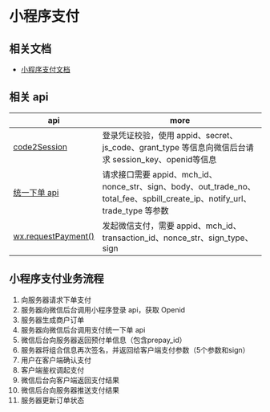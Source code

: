 # 小程序支付

## 相关文档

- [小程序支付文档](https://pay.weixin.qq.com/wiki/doc/api/wxa/wxa_api.php?chapter=7_10&index=1)

## 相关 api

| api                                                                                                                 | more                                                                                                                        |
| ------------------------------------------------------------------------------------------------------------------- | --------------------------------------------------------------------------------------------------------------------------- |
| [code2Session](https://developers.weixin.qq.com/miniprogram/dev/api/open-api/login/code2Session.html)               | 登录凭证校验，使用 appid、secret、js_code、grant_type 等信息向微信后台请求 session_key、openid等信息                        |
| [统一下单 api](https://pay.weixin.qq.com/wiki/doc/api/wxa/wxa_api.php?chapter=9_1&index=1)                          | 请求接口需要 appid、mch_id、nonce_str、sign、body、out_trade_no、total_fee、spbill_create_ip、notify_url、trade_type 等参数 |
| [wx.requestPayment()](https://developers.weixin.qq.com/miniprogram/dev/api/open-api/payment/wx.requestPayment.html) | 发起微信支付，需要 appid、mch_id、transaction_id、nonce_str、sign_type、sign                                                |

## 小程序支付业务流程

1. 向服务器请求下单支付
2. 服务器向微信后台调用小程序登录 api，获取 Openid
3. 服务器生成商户订单
4. 服务器向微信后台调用支付统一下单 api
5. 微信后台向服务器返回预付单信息（包含prepay_id）
6. 服务器将组合信息再次签名，并返回给客户端支付参数（5个参数和sign）
7. 用户在客户端确认支付
8. 客户端鉴权调起支付
9. 微信后台向客户端返回支付结果
10. 微信后台向服务器推送支付结果
11. 服务器更新订单状态